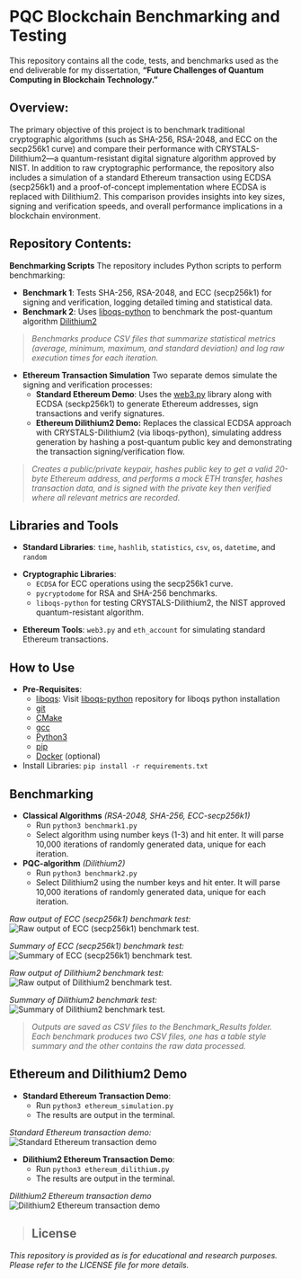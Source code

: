 # PQC Blockchain Benchmarking and Testing

This repository contains all the code, tests, and benchmarks used as the end deliverable for my dissertation, **“Future Challenges of Quantum Computing in Blockchain Technology.”**

## Overview:

The primary objective of this project is to benchmark traditional cryptographic algorithms (such as SHA-256, RSA-2048, and ECC on the secp256k1 curve) and compare their performance with CRYSTALS-Dilithium2—a quantum-resistant digital signature algorithm approved by NIST. In addition to raw cryptographic performance, the repository also includes a simulation of a standard Ethereum transaction using ECDSA (secp256k1) and a proof-of-concept implementation where ECDSA is replaced with Dilithium2. This comparison provides insights into key sizes, signing and verification speeds, and overall performance implications in a blockchain environment.

## Repository Contents:
**Benchmarking Scripts**
The repository includes Python scripts to perform benchmarking:
* **Benchmark 1**: Tests SHA-256, RSA-2048, and ECC (secp256k1) for signing and verification, logging detailed timing and statistical data.
* **Benchmark 2**: Uses [liboqs-python](https://github.com/open-quantum-safe/liboqs-python) to benchmark the post-quantum algorithm [Dilithium2](https://openquantumsafe.org/liboqs/algorithms/sig/dilithium.html)
>*Benchmarks produce CSV files that summarize statistical metrics (average, minimum, maximum, and standard deviation) and log raw execution times for each iteration.*

- **Ethereum Transaction Simulation**
Two separate demos simulate the signing and verification processes:
  * **Standard Ethereum Demo**: Uses the [web3.py](https://github.com/ethereum/web3.py) library along with ECDSA (seckp256k1) to generate Ethereum addresses, sign transactions and verify signatures.
  * **Ethereum Dilithium2 Demo:** Replaces the classical ECDSA approach with CRYSTALS-Dilithium2 (via liboqs-python), simulating address generation by hashing a post-quantum public key and demonstrating the transaction signing/verification flow.
> *Creates a public/private keypair, hashes public key to get a valid 20-byte Ethereum address, and performs a mock ETH transfer, hashes transaction data, and is signed with the private key then verified where all relevant metrics are recorded.*

## Libraries and Tools
  * **Standard Libraries**: `time`, `hashlib`, `statistics`, `csv`, `os`, `datetime`, and `random`
- **Cryptographic Libraries**:
  * `ECDSA` for ECC operations using the secp256k1 curve.
  * `pycryptodome` for RSA and SHA-256 benchmarks.
  * `liboqs-python` for testing CRYSTALS-Dilithium2, the NIST approved quantum-resistant algorithm.
* **Ethereum Tools**: `web3.py` and `eth_account` for simulating standard Ethereum transactions.

## How to Use
- **Pre-Requisites**:
  * [liboqs](https://github.com/open-quantum-safe/liboqs): Visit [liboqs-python](https://github.com/open-quantum-safe/liboqs-python) repository for liboqs python installation
  * [git](https://git-scm.com/)
  * [CMake](https://cmake.org/)
  * [gcc](https://gcc.gnu.org/)
  * [Python3](https://www.python.org/)
  * [pip](https://pip.pypa.io/en/stable/installation/)
  * [Docker](https://www.docker.com/) (optional)
- Install Libraries: `pip install -r requirements.txt`

## Benchmarking
- **Classical Algorithms** *(RSA-2048, SHA-256, ECC-secp256k1)*
  * Run `python3 benchmark1.py`
  * Select algorithm using number keys (1-3) and hit  enter. It will parse 10,000 iterations of randomly generated data, unique for each iteration.
- **PQC-algorithm** *(Dilithium2)*
  * Run `python3 benchmark2.py`
  * Select Dilithium2 using the number keys and hit enter. It will parse 10,000 iterations of randomly generated data, unique for each iteration.

*Raw output of ECC (secp256k1) benchmark test:*
![Raw output of ECC (secp256k1) benchmark test.](https://i.imgur.com/JMA7VPq.png)

*Summary of ECC (secp256k1) benchmark test:*
![Summary of ECC (secp256k1) benchmark test.](https://i.imgur.com/cQPotmp.png)

*Raw output of Dilithium2 benchmark test:*
![Raw output of Dilithium2 benchmark test.](https://i.imgur.com/SJyNhDJ.png)

*Summary of Dilithium2 benchmark test:*
![Summary of Dilithium2 benchmark test.](https://i.imgur.com/BL4EWDS.png)

> *Outputs are saved as CSV files to the _Benchmark_Results_ folder. Each benchmark produces two CSV files, one has a table style summary and the other contains the raw data processed.*

## Ethereum and Dilithium2 Demo
- **Standard Ethereum Transaction Demo**:
  * Run `python3 ethereum_simulation.py`
  * The results are output in the terminal.

 *Standard Ethereum transaction demo:*
 ![Standard Ethereum transaction demo](https://i.imgur.com/7Cqp14s.png)

- **Dilithium2 Ethereum Transaction Demo**:
  * Run `python3 ethereum_dilithium.py`
  * The results are output in the terminal.

*Dilithium2 Ethereum transaction demo*
![Dilithium2 Ethereum transaction demo](https://i.imgur.com/tqClUjk.png)

> ## License
*This repository is provided as is for educational and research purposes. Please refer to the LICENSE file for more details.*
